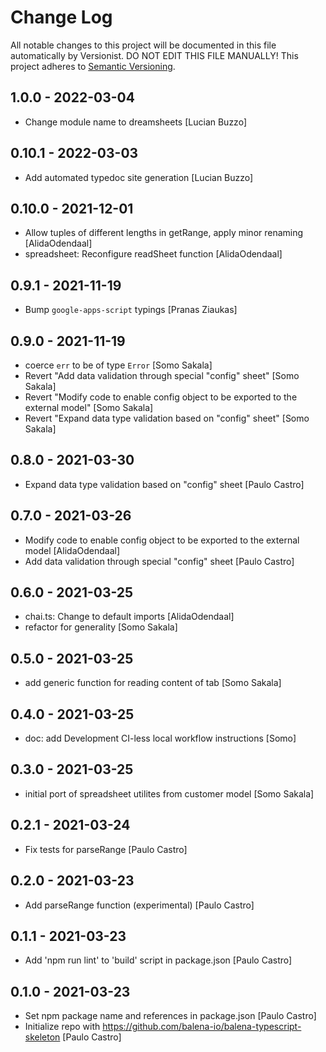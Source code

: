 # Change Log

All notable changes to this project will be documented in this file
automatically by Versionist. DO NOT EDIT THIS FILE MANUALLY!
This project adheres to [Semantic Versioning](http://semver.org/).

## 1.0.0 - 2022-03-04

* Change module name to dreamsheets [Lucian Buzzo]

## 0.10.1 - 2022-03-03

* Add automated typedoc site generation [Lucian Buzzo]

## 0.10.0 - 2021-12-01

* Allow tuples of different lengths in getRange, apply minor renaming [AlidaOdendaal]
* spreadsheet: Reconfigure readSheet function [AlidaOdendaal]

## 0.9.1 - 2021-11-19

* Bump `google-apps-script` typings [Pranas Ziaukas]

## 0.9.0 - 2021-11-19

* coerce `err` to be of type `Error` [Somo Sakala]
* Revert "Add data validation through special "config" sheet" [Somo Sakala]
* Revert "Modify code to enable config object to be exported to the external model" [Somo Sakala]
* Revert "Expand data type validation based on "config" sheet" [Somo Sakala]

## 0.8.0 - 2021-03-30

* Expand data type validation based on "config" sheet [Paulo Castro]

## 0.7.0 - 2021-03-26

* Modify code to enable config object to be exported to the external model [AlidaOdendaal]
* Add data validation through special "config" sheet [Paulo Castro]

## 0.6.0 - 2021-03-25

* chai.ts: Change to default imports [AlidaOdendaal]
* refactor for generality [Somo Sakala]

## 0.5.0 - 2021-03-25

* add generic function for reading content of tab [Somo Sakala]

## 0.4.0 - 2021-03-25

* doc: add Development CI-less local workflow instructions [Somo]

## 0.3.0 - 2021-03-25

* initial port of spreadsheet utilites from customer model [Somo Sakala]

## 0.2.1 - 2021-03-24

* Fix tests for parseRange [Paulo Castro]

## 0.2.0 - 2021-03-23

* Add parseRange function (experimental) [Paulo Castro]

## 0.1.1 - 2021-03-23

* Add 'npm run lint' to 'build' script in package.json [Paulo Castro]

## 0.1.0 - 2021-03-23

* Set npm package name and references in package.json [Paulo Castro]
* Initialize repo with https://github.com/balena-io/balena-typescript-skeleton [Paulo Castro]
